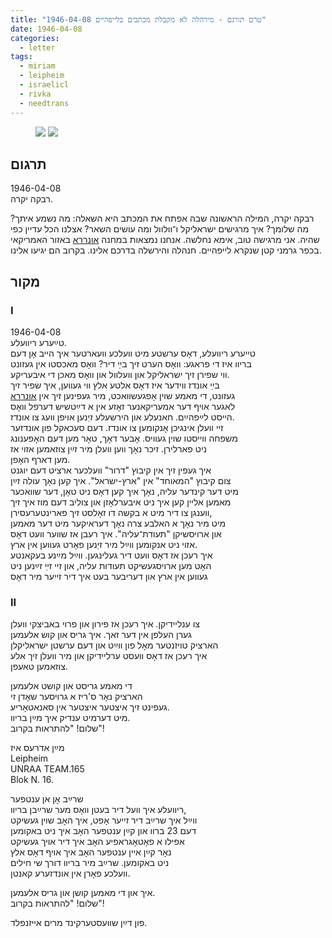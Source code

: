 ```yaml
---
title: "טרם תורגם - מירהלה לא מקבלת מכתבים בלייפהיים 1946-04-08"
date: 1946-04-08
categories:
  - letter
tags:
  - miriam
  - leipheim
  - israelicl
  - rivka
  - needtrans
---
```


<figure class="half">
    <a  href="/pupko-papers/assets/images/1946-04-08-miriam-1.jpg">
    <img src="/pupko-papers/assets/images/1946-04-08-miriam-1.jpg"></a>
    <a  href="/pupko-papers/assets/images/1946-04-08-miriam-2.jpg">
    <img src="/pupko-papers/assets/images/1946-04-08-miriam-2.jpg"></a>
</figure>

## תרגום
1946-04-08  
רבקה יקרה.  

רבקה יקרה, המילה הראשונה שבה אפתח את המכתב היא השאלה:
מה נשמע איתך? מה שלומך?
איך מרגישים ישראליקל ו־וולוול ומה עושים השאר?
אצלנו הכל עדיין כפי שהיה. אני מרגישה טוב, אימא נחלשה.
אנחנו נמצאות במחנה [אונררא](https://en.wikipedia.org/wiki/United_Nations_Relief_and_Rehabilitation_Administration)
באזור האמריקאי בכפר גרמני קטן שנקרא לייפהיים.
חנהלה והירשלה בדרכם אלינו.
בקרוב הם יגיעו אלינו.


## מקור
### I
1946-04-08  
טײַערע ריװעלע.  
טײערע ריװעלע, דאָס ערשטע מיט װעלכע װעארטער איך הײב אָן דעם  
בריװ איז די פראגע: װאָס הערט זיך בײַ דיר? װאָס מאכסטו אין געזונט  
װי שפירן זיך ישראליקל און װעלװל און װאָס מאכן די איבעריקע.  
בײַ אונדז װידער איז דאָס אלטע אלץ װי געװען, איך שפיר זיך  
געזונט, די מאמע שוין אָפגעשװאכט, מיר געפינען זיך אין [אונררא](https://en.wikipedia.org/wiki/United_Nations_Relief_and_Rehabilitation_Administration)  
לאגער אויף דער אמעריקאנער זאָזע אין א דײַטשיש דערפל װאָס  
הײסט לײַפהײַם. חאנעלע און הירשעלע זיַנען אויפן װעג צו אונדז.  
זײ װעלן אינגיכן אָנקומען צו אונדז. דעם סעכאקל פון אונדזער  
משפחה װײסטו שוין געװיס. אָבער דאָך, טאָר מען דעם האָפענונג  
ניט פארלירן. זיכר נאָך װען װעלן מיר זײַן צוזאמען אזוי אז  
מען דארף האָפן.  
איך געפין זיך אין קיבוץ "דרור" װעלכער ארציט דעם יוגנט  
צום קיבוץ "המאוחד" אין "ארץ-ישראל". איך קען נאָך עולה זײַן  
מיט דער קינדער עליה, נאָך איך קען דאָס ניט טאָן, דער שװאכער  
מאמען אלײן קען איך ניט איבערלאָזן  און צוליב דעם מוז איך זיך  
װענגן צו דיר מיט א בקשה דו זאָלסט זיך פארינטערעסירן,  
מיט מיר נאָך א האלבע צרה נאָך דעראיקער מיט דער מאמען  
און ארויסשיקן "תעודת־עליה". איך רעבן אז שװער װעט דאָס  
אזוי ניט אנקומען װײַל מיר זיַנען פאָרט געװען אין ארץ.  
איך רעכן אז דאָס װעט דיר געלינגען. װײַל מײַנע בעקאנטע  
האָט מען ארויסגעשיקט תעודות עליה, און זײ זײַ זײַנען ניט  
געװען אין ארץ און דעריבער בעט איך דיר זײער מיר דאָס  

### II

צו ענליידיקן. איך רעכן אז פירון און פרוי באביצקי װעלן  
גערן העלפן אין דער זאך. איך גריס און קוש אלעמען  
הארציק טויזנטער מאָל פון װײַט און דעם ערשטן ישראליקלן  
איך רעכן אז דאָס װעסט ערליידיקן און מיר װעלן זיך אלע  
צוזאמען טאעפן.  

די מאמע גריסט און קושט אלעמען  
הארציק נאָר ס'ריז א גרויסער שאָדן זי  
געפינט זיך איצטער איצטער אין סאנאטאָריע.  
מיט דערמיט ענדיק איך מײַן בריװ.  
שלום! "להתראות בקרוב"!  

מײַן אדרעס איז  
Leipheim  
UNRAA TEAM.165  
Blok N. 16.  

שרײַב אָן אן ענטפער  
ריװעלע איך װעל דיר בעטן װאָס מער שרײַבן בריװ,  
װײַל איך שרײַב דיר זײער אָפט, איך האָב שױן געשיקט  
דעם 23 ברװ און קײַן ענטפער האָב איך ניט באקומען  
אפילו א פאָטאָגראפיע האָב איך דיר אױך געשיקט  
נאָר קײַן אײן ענטפער האָב איך אױף דאָס אלץ  
ניט באקומען. שרײַב מיר בריװ דורך שי חילים  
װעלכע פאָרן אין אונדזערע קאנטן.  

איך און די מאמען קושן און גריס אלעמען.  
שלום! "להתראות בקרוב"!  

פון דײַן שװעסטערקינד מרים אייזנפלד.

